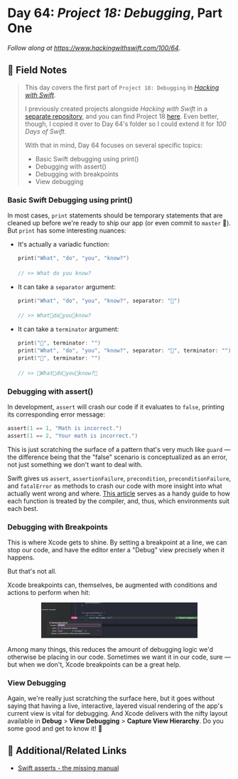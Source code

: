 # Day 64: _Project 18: Debugging_, Part One


_Follow along at https://www.hackingwithswift.com/100/64_.


## 📒 Field Notes

> This day covers the first part of `Project 18: Debugging` in _[Hacking with Swift](https://www.hackingwithswift.com/read/18)_.
>
> I previously created projects alongside _Hacking with Swift_ in a [separate repository](https://github.com/CypherPoet/book--hacking-with-swift), and you can find Project 18 [here](https://github.com/CypherPoet/book--hacking-with-swift/tree/master/18-debugging/Debugging). Even better, though, I copied it over to Day 64's folder so I could extend it for _100 Days of Swift_.
>
> With that in mind, Day 64 focuses on several specific topics:
>
> - Basic Swift debugging using print()
> - Debugging with assert()
> - Debugging with breakpoints
> - View debugging


### Basic Swift Debugging using print()

In most cases, `print` statements should be temporary statements that are cleaned up before we're ready to ship our app (or even commit to `master` 🙂). But `print` has some interesting nuances:

- It's actually a variadic function:
  ```swift
  print("What", "do", "you", "know?")

  // >> What do you know?
  ```

- It can take a `separator` argument:
  ```swift
  print("What", "do", "you", "know?", separator: "👏")

  // >> What👏do👏you👏know?
  ```

- It can take a `terminator` argument:
  ```swift
  print("👏", terminator: "")
  print("What", "do", "you", "know?", separator: "👏", terminator: "")
  print("👏", terminator: "")

  // >> 👏What👏do👏you👏know?👏
  ```

### Debugging with assert()

In development, `assert` will crash our code if it evaluates to `false`, printing its corresponding error message:

```swift
assert(1 == 1, "Math is incorrect.")
assert(1 == 2, "Your math is incorrect.")
```

This is just scratching the surface of a pattern that's very much like `guard` &mdash; the difference being that the "false" scenario is conceptualized as an error, not just something we don't want to deal with.

Swift gives us `assert`, `assertionFailure`, `precondition`, `preconditionFailure`, and `fatalError` as methods to crash our code with more insight into what actually went wrong and where. [This article](https://blog.krzyzanowskim.com/2015/03/09/swift-asserts-the-missing-manual/) serves as a handy guide to how each function is treated by the compiler, and, thus, which environments suit each best.


### Debugging with Breakpoints

This is where Xcode gets to shine. By setting a breakpoint at a line, we can stop our code, and have the editor enter a "Debug" view precisely when it happens.

But that's not all.

Xcode breakpoints can, themselves, be augmented with conditions and actions to perform when hit:

<div style="text-align: center;">
  <img src="./xcode-breakpoints-1.png" width="70%"/>
</div>

Among many things, this reduces the amount of debugging logic we'd otherwise be placing in our code. Sometimes we want it in our code, sure &mdash; but when we don't, Xcode breakpoints can be a great help.


### View Debugging

Again, we're really just scratching the surface here, but it goes without saying that having a live, interactive, layered visual rendering of the app's current view is vital for debugging. And Xcode delivers with the nifty layout available in **Debug** > **View Debugging** > **Capture View Hierarchy**. Do you some good and get to know it! 🙂


## 🔗 Additional/Related Links

- [Swift asserts - the missing manual](https://blog.krzyzanowskim.com/2015/03/09/swift-asserts-the-missing-manual/)
